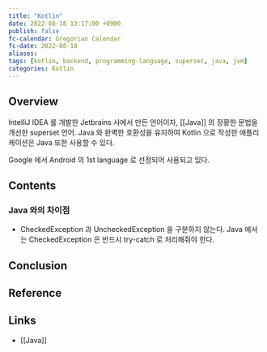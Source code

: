 ```yaml
---
title: "Kotlin"
date: 2022-08-18 13:17:00 +0900
publish: false
fc-calendar: Gregorian Calendar
fc-date: 2022-08-18
aliases: 
tags: [kotlin, backend, programming-language, superset, java, jvm]
categories: Kotlin
---
```


## Overview

IntelliJ IDEA 를 개발한 Jetbrains 사에서 만든 언어이자, [[Java]] 의 장황한 문법을 개선한 superset 언어. Java 와 완벽한 호환성을 유지하여 Kotlin 으로 작성한 애플리케이션은 Java 또한 사용할 수 있다.

Google 에서 Android 의 1st language 로 선정되어 사용되고 있다.

## Contents

### Java 와의 차이점

- CheckedException 과 UncheckedException 을 구분하지 않는다. Java 에서는 CheckedException 은 반드시 try-catch 로 처리해줘야 한다.

## Conclusion

## Reference

## Links

- [[Java]]
